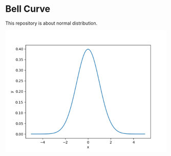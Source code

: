 # Bell Curve

This repository is about normal distribution.

![Standard Normal Distribution](norm/norm_dist/norm_dist.png)
